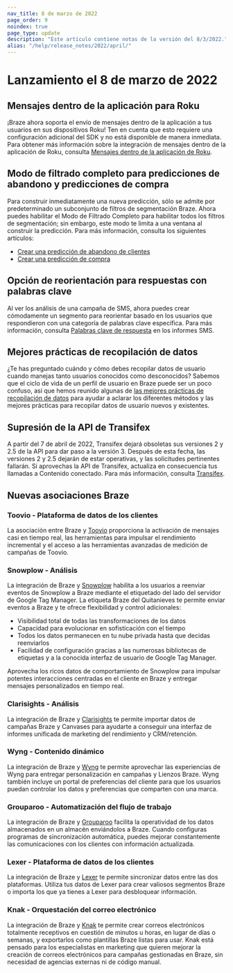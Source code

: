 ```yaml
---
nav_title: 8 de marzo de 2022
page_order: 9
noindex: true
page_type: update
description: "Este artículo contiene notas de la versión del 8/3/2022."
alias: "/help/release_notes/2022/april/"
---
```


# Lanzamiento el 8 de marzo de 2022

## Mensajes dentro de la aplicación para Roku

¡Braze ahora soporta el envío de mensajes dentro de la aplicación a tus usuarios en sus dispositivos Roku! Ten en cuenta que esto requiere una configuración adicional del SDK y no está disponible de manera inmediata. Para obtener más información sobre la integración de mensajes dentro de la aplicación de Roku, consulta [Mensajes dentro de la aplicación de Roku]({{site.baseurl}}/developer_guide/platform_integration_guides/roku/in-app_messaging/overview/).

## Modo de filtrado completo para predicciones de abandono y predicciones de compra

Para construir inmediatamente una nueva predicción, sólo se admite por predeterminado un subconjunto de filtros de segmentación Braze. Ahora puedes habilitar el Modo de Filtrado Completo para habilitar todos los filtros de segmentación; sin embargo, este modo te limita a una ventana al construir la predicción. Para más información, consulta los siguientes artículos:

- [Crear una predicción de abandono de clientes]({{site.baseurl}}/user_guide/predictive_suite/predictive_churn/creating_a_churn_prediction/#full-filter-mode)
- [Crear una predicción de compra]({{site.baseurl}}/user_guide/predictive_suite/predictive_purchases/creating_a_purchase_prediction/#full-filter-mode)

## Opción de reorientación para respuestas con palabras clave

Al ver los análisis de una campaña de SMS, ahora puedes crear cómodamente un segmento para reorientar basado en los usuarios que respondieron con una categoría de palabras clave específica. Para más información, consulta [Palabras clave de respuesta]({{site.baseurl}}/user_guide/message_building_by_channel/sms/sms_campaign_analytics/#keyword-responses) en los informes SMS.

## Mejores prácticas de recopilación de datos

¿Te has preguntado cuándo y cómo debes recopilar datos de usuario cuando manejas tanto usuarios conocidos como desconocidos? Sabemos que el ciclo de vida de un perfil de usuario en Braze puede ser un poco confuso, así que hemos reunido algunas de [las mejores prácticas de recopilación de datos]({{site.baseurl}}/user_guide/data_and_analytics/user_data_collection/best_practices/) para ayudar a aclarar los diferentes métodos y las mejores prácticas para recopilar datos de usuario nuevos y existentes.

## Supresión de la API de Transifex

A partir del 7 de abril de 2022, Transifex dejará obsoletas sus versiones 2 y 2.5 de la API para dar paso a la versión 3. Después de esta fecha, las versiones 2 y 2.5 dejarán de estar operativas, y las solicitudes pertinentes fallarán. Si aprovechas la API de Transifex, actualiza en consecuencia tus llamadas a Contenido conectado. Para más información, consulta [Transifex]({{site.baseurl}}/partners/message_personalization/localization/transifex/).

## Nuevas asociaciones Braze

### Toovio - Plataforma de datos de los clientes

La asociación entre Braze y [Toovio]({{site.baseurl}}/partners/data_and_infrastructure_agility/customer_data_platform/toovio/) proporciona la activación de mensajes casi en tiempo real, las herramientas para impulsar el rendimiento incremental y el acceso a las herramientas avanzadas de medición de campañas de Toovio.

### Snowplow - Análisis

La integración de Braze y [Snowplow]({{site.baseurl}}/partners/data_and_infrastructure_agility/analytics/snowplow/) habilita a los usuarios a reenviar eventos de Snowplow a Braze mediante el etiquetado del lado del servidor de Google Tag Manager. La etiqueta Braze del Quitanieves te permite enviar eventos a Braze y te ofrece flexibilidad y control adicionales:

- Visibilidad total de todas las transformaciones de los datos
- Capacidad para evolucionar en sofisticación con el tiempo
- Todos los datos permanecen en tu nube privada hasta que decidas reenviarlos
- Facilidad de configuración gracias a las numerosas bibliotecas de etiquetas y a la conocida interfaz de usuario de Google Tag Manager.

Aprovecha los ricos datos de comportamiento de Snowplow para impulsar potentes interacciones centradas en el cliente en Braze y entregar mensajes personalizados en tiempo real.

### Clarisights - Análisis

La integración de Braze y [Clarisights]({{site.baseurl}}/partners/data_and_infrastructure_agility/analytics/clarisights/) te permite importar datos de campañas Braze y Canvases para ayudarte a conseguir una interfaz de informes unificada de marketing del rendimiento y CRM/retención.

### Wyng - Contenido dinámico

La integración de Braze y [Wyng]({{site.baseurl}}/partners/message_personalization/dynamic_content/wyng/) te permite aprovechar las experiencias de Wyng para entregar personalización en campañas y Lienzos Braze. Wyng también incluye un portal de preferencias del cliente para que los usuarios puedan controlar los datos y preferencias que comparten con una marca.

### Grouparoo - Automatización del flujo de trabajo

La integración de Braze y [Grouparoo]({{site.baseurl}}/help/release_notes/deprecations/grouparoo) facilita la operatividad de los datos almacenados en un almacén enviándolos a Braze. Cuando configuras programas de sincronización automática, puedes mejorar constantemente las comunicaciones con los clientes con información actualizada.

### Lexer - Plataforma de datos de los clientes

La integración de Braze y [Lexer]({{site.baseurl}}/partners/data_and_infrastructure_agility/customer_data_platform/lexer/) te permite sincronizar datos entre las dos plataformas. Utiliza tus datos de Lexer para crear valiosos segmentos Braze o importa los que ya tienes a Lexer para desbloquear información.

### Knak - Orquestación del correo electrónico

La integración de Braze y [Knak]({{site.baseurl}}/partners/message_orchestration/channel_extensions/email_templates/knak/) te permite crear correos electrónicos totalmente receptivos en cuestión de minutos u horas, en lugar de días o semanas, y exportarlos como plantillas Braze listas para usar. Knak está pensado para los especialistas en marketing que quieren mejorar la creación de correos electrónicos para campañas gestionadas en Braze, sin necesidad de agencias externas ni de código manual.